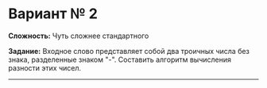 # Вариант № 2
**Сложность:** Чуть сложнее cтандартного

**Задание:**  Входное слово представляет собой два троичных числа без знака, разделенные знаком "-". Составить алгоритм вычисления разности этих чисел.

---